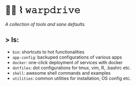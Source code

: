 # 👩‍🚀 ⌇ 𝚠𝚊𝚛𝚙𝚍𝚛𝚒𝚟𝚎

*A collection of tools and sane defaults.*

## > ls:

* `bin`: shortcuts to hot functionalities
* `app-config`: backuped configurations of various apps
* `docker`: one-click deployment of services with docker
* `dotfiles`: dot configurations for tmux, vim, R, .bashrc etc.
* `shell`: awesome shell commands and examples
* `utilities`: common utilities for installation, OS config etc. 
